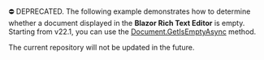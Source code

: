 ⛔ DEPRECATED. The following example demonstrates how to determine whether a document displayed in the **Blazor Rich Text Editor** is empty. Starting from v22.1, you can use the [Document.GetIsEmptyAsync](https://docs.devexpress.com/Blazor/DevExpress.Blazor.RichEdit.Document.GetIsEmptyAsync(System.Threading.CancellationToken)) method.

The current repository will not be updated in the future.
